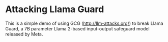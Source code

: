 # Attacking Llama Guard

This is a simple demo of using GCG (http://llm-attacks.org/) to break Llama Guard, a 7B parameter Llama 2-based input-output safeguard model released by Meta.
